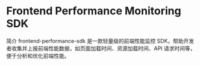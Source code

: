 # Frontend Performance Monitoring SDK

简介
frontend-performance-sdk 是一款轻量级的前端性能监控 SDK，帮助开发者收集并上报前端性能数据，如页面加载时间、资源加载时间、API 请求时间等，便于分析和优化前端性能。
